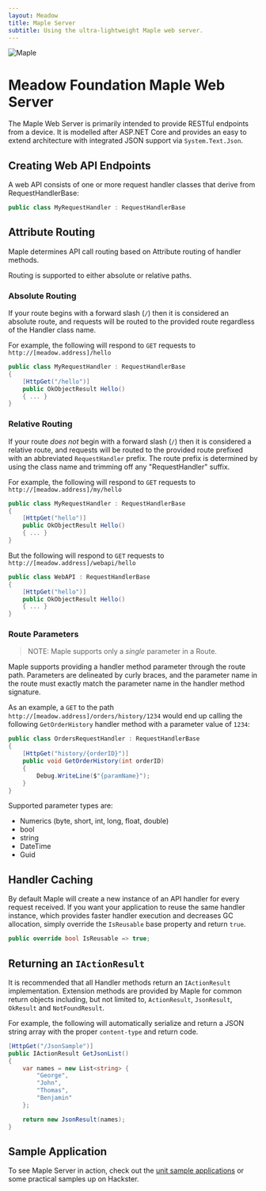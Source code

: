 ```yaml
---
layout: Meadow
title: Maple Server
subtitle: Using the ultra-lightweight Maple web server.
---
```


![Maple](Maple_Banner.png)

# Meadow Foundation Maple Web Server

The Maple Web Server is primarily intended to provide RESTful endpoints from a device. It is modelled after ASP.NET Core and provides an easy to extend architecture with integrated JSON support via `System.Text.Json`.

## Creating Web API Endpoints

A web API consists of one or more request handler classes that derive from RequestHandlerBase:

```csharp
public class MyRequestHandler : RequestHandlerBase
```

## Attribute Routing

Maple determines API call routing based on Attribute routing of handler methods.

Routing is supported to either absolute or relative paths.

### Absolute Routing

If your route begins with a forward slash (`/`) then it is considered an absolute route, and requests will be routed to the provided route regardless of the Handler class name.

For example, the following will respond to `GET` requests to `http://[meadow.address]/hello`

```csharp
public class MyRequestHandler : RequestHandlerBase
{
    [HttpGet("/hello")]
    public OkObjectResult Hello()
    { ... }
}
```

### Relative Routing

If your route *does not* begin with a forward slash (`/`) then it is considered a relative route, and requests will be routed to the provided route prefixed with an abbreviated `RequestHandler` prefix. The route prefix is determined by using the class name and trimming off any "RequestHandler" suffix.

For example, the following will respond to `GET` requests to `http://[meadow.address]/my/hello`

```csharp
public class MyRequestHandler : RequestHandlerBase
{
    [HttpGet("hello")]
    public OkObjectResult Hello()
    { ... }
}
```

But the following will respond to `GET` requests to `http://[meadow.address]/webapi/hello`

```csharp
public class WebAPI : RequestHandlerBase
{
    [HttpGet("hello")]
    public OkObjectResult Hello()
    { ... }
}
```

### Route Parameters

> NOTE: Maple supports only a *single* parameter in a Route.

Maple supports providing a handler method parameter through the route path. Parameters are delineated by curly braces, and the parameter name in the route must exactly match the parameter name in the handler method signature.

As an example, a `GET` to the path `http://[meadow.address]/orders/history/1234` would end up calling the following `GetOrderHistory` handler method with a parameter value of `1234`:

```csharp
public class OrdersRequestHandler : RequestHandlerBase
{
    [HttpGet("history/{orderID}")]
    public void GetOrderHistory(int orderID)
    {
        Debug.WriteLine($"{paramName}");
    }
}
```

Supported parameter types are:

- Numerics (byte, short, int, long, float, double)
- bool
- string
- DateTime
- Guid

## Handler Caching

By default Maple will create a new instance of an API handler for every request received. If you want your application to reuse the same handler instance, which provides faster handler execution and decreases GC allocation, simply override the `IsReusable` base property and return `true`.

```csharp
public override bool IsReusable => true;

```

## Returning an `IActionResult`

It is recommended that all Handler methods return an `IActionResult` implementation. Extension methods are provided by Maple for common return objects including, but not limited to, `ActionResult`, `JsonResult`, `OkResult` and `NotFoundResult`.

For example, the following will automatically serialize and return a JSON string array with the proper `content-type` and return code.

```csharp
[HttpGet("/JsonSample")]
public IActionResult GetJsonList()
{
    var names = new List<string> {
        "George",
        "John",
        "Thomas",
        "Benjamin"
    };

    return new JsonResult(names);
}

```

## Sample Application

To see Maple Server in action, check out the [unit sample applications](https://github.com/WildernessLabs/Meadow.Foundation/tree/main/Source/Meadow.Foundation.Libraries_and_Frameworks/Web.Maple/Samples) or some practical samples up on Hackster.

<!-- <table>
    <tr>
        <td style="width:50%;">
            <img src="/Common_Files/Hackster/MapleRgbLed.gif"/>
        </td>
        <td style="width:50%; font-size:20px;">
            <p style="font-size:22px;">
                <a style="font-size:25px;" href="https://www.hackster.io/wilderness-labs/remotely-control-an-rgb-led-with-meadow-and-xamarin-w-rest-153a28">Control an RGB LED with Meadow and Xamarin using Maple!</a>
                <br/>
                Get familiar with Maple, a RESTful web server running on Meadow and control an RGB LED remotely with a Xamarin.Forms app!
            </p>
        </td>
    </tr>
    <tr>
        <td style="width:50%;">
            <img src="/Common_Files/Hackster/MapleServo.gif"/>
        </td>
        <td style="width:50%;">
            <p style="font-size:22px;">
                <a style="font-size:25px;" href="https://www.hackster.io/wilderness-labs/remote-control-a-servo-with-meadow-and-xamarin-using-rest-063cb0">Remote Control a Servo with Meadow and Xamarin using Maple!</a>
                <br/>
                Get familiar with Maple, a RESTful web server running on Meadow and control a Servo remotely with a Xamarin.Forms app!
            </p>
        </td>
    </tr>
    <tr>
        <td style="width:50%;">
            <img src="/Common_Files/Hackster/MapleSign.gif"/>
        </td>
        <td style="width:50%;">
            <p style="font-size:22px;">
                <a style="font-size:25px;" href="https://www.hackster.io/wilderness-labs/make-your-own-onair-sign-with-meadow-and-xamarin-ea0c9e">Make your own OnAir sign with Meadow and Xamarin using Maple</a>
                <br/>
                Turn your Meadow into a server with Maple, and use a Xamarin app to control it by sending client GET/POST with regular HttpClient in.NET.
            </p>
        </td>
    </tr>
</table> -->
